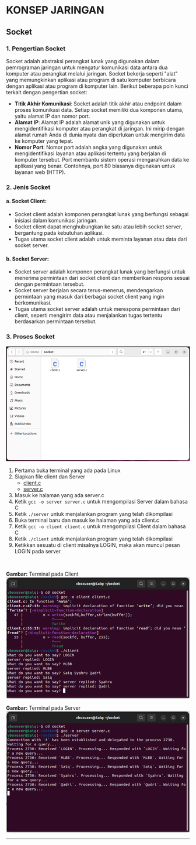 # KONSEP JARINGAN

## Socket

### 1. Pengertian Socket
Socket adalah abstraksi perangkat lunak yang digunakan dalam pemrograman jaringan untuk mengatur komunikasi data antara dua komputer atau perangkat melalui jaringan. Socket bekerja seperti "alat" yang memungkinkan aplikasi atau program di satu komputer berbicara dengan aplikasi atau program di komputer lain. Berikut beberapa poin kunci terkait dengan pengertian socket:
- **Titik Akhir Komunikasi**: Socket adalah titik akhir atau endpoint dalam proses komunikasi data. Setiap socket memiliki dua komponen utama, yaitu alamat IP dan nomor port.
- **Alamat IP**: Alamat IP adalah alamat unik yang digunakan untuk mengidentifikasi komputer atau perangkat di jaringan. Ini mirip dengan alamat rumah Anda di dunia nyata dan diperlukan untuk mengirim data ke komputer yang tepat.
- **Nomor Port**: Nomor port adalah angka yang digunakan untuk mengidentifikasi layanan atau aplikasi tertentu yang berjalan di komputer tersebut. Port membantu sistem operasi mengarahkan data ke aplikasi yang benar. Contohnya, port 80 biasanya digunakan untuk layanan web (HTTP).

### 2. Jenis Socket
#### a. Socket Client:
- Socket client adalah komponen perangkat lunak yang berfungsi sebagai inisiasi dalam komunikasi jaringan.
- Socket client dapat menghubungkan ke satu atau lebih socket server, bergantung pada kebutuhan aplikasi.
- Tugas utama socket client adalah untuk meminta layanan atau data dari socket server.
#### b. Socket Server:
- Socket server adalah komponen perangkat lunak yang berfungsi untuk menerima permintaan dari socket client dan memberikan respons sesuai dengan permintaan tersebut.
- Socket server berjalan secara terus-menerus, mendengarkan permintaan yang masuk dari berbagai socket client yang ingin berkomunikasi.
- Tugas utama socket server adalah untuk merespons permintaan dari client, seperti mengirim data atau menjalankan tugas tertentu berdasarkan permintaan tersebut.

### 3. Proses Socket

![socket](assets/socket.PNG)

1. Pertama buka terminal yang ada pada Linux
2. Siapkan file client dan Server
   - [client.c](client.c)
   - [server.c](server.c)
4. Masuk ke halaman yang ada server.c
5. Ketik ``gcc -o server server.c`` untuk mengompilasi Server dalam bahasa C
6. Ketik ``./server`` untuk menjalankan program yang telah dikompilasi
7. Buka terminal baru dan masuk ke halaman yang ada client.c
4. Ketik ``gcc -o client client.c`` untuk mengompilasi Client dalam bahasa C
5. Ketik ``./client`` untuk menjalankan program yang telah dikompilasi
6. Ketikkan sesuatu di client misalnya LOGIN, maka akan muncul pesan LOGIN pada server
<br>

**Gambar:** Terminal pada Client
![client](assets/client.PNG)

**Gambar:** Terminal pada Server
![server](assets/server.PNG)
***
